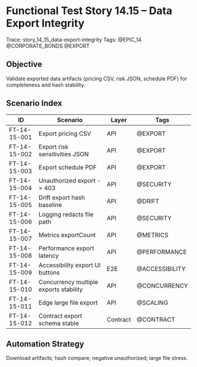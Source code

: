 # Functional Test Story 14.15 – Data Export Integrity

Trace: story_14_15_data-export-integrity
Tags: @EPIC_14 @CORPORATE_BONDS @EXPORT

## Objective
Validate exported data artifacts (pricing CSV, risk JSON, schedule PDF) for completeness and hash stability.

## Scenario Index
| ID | Scenario | Layer | Tags |
|----|----------|-------|------|
| FT-14-15-001 | Export pricing CSV | API | @EXPORT |
| FT-14-15-002 | Export risk sensitivities JSON | API | @EXPORT |
| FT-14-15-003 | Export schedule PDF | API | @EXPORT |
| FT-14-15-004 | Unauthorized export -> 403 | API | @SECURITY |
| FT-14-15-005 | Drift export hash baseline | API | @DRIFT |
| FT-14-15-006 | Logging redacts file path | API | @SECURITY |
| FT-14-15-007 | Metrics exportCount | API | @METRICS |
| FT-14-15-008 | Performance export latency | API | @PERFORMANCE |
| FT-14-15-009 | Accessibility export UI buttons | E2E | @ACCESSIBILITY |
| FT-14-15-010 | Concurrency multiple exports stability | API | @CONCURRENCY |
| FT-14-15-011 | Edge large file export | API | @SCALING |
| FT-14-15-012 | Contract export schema stable | Contract | @CONTRACT |

## Automation Strategy
Download artifacts; hash compare; negative unauthorized; large file stress.
